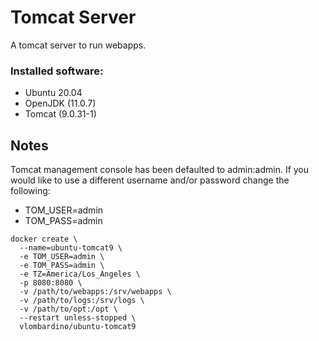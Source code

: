 # Tomcat Server
A tomcat server to run webapps.

### Installed software:
* Ubuntu 20.04
* OpenJDK (11.0.7)
* Tomcat (9.0.31-1)



## Notes
Tomcat management console has been defaulted to admin:admin. If you would like to use a different username and/or password change the following:
* TOM_USER=admin
* TOM_PASS=admin


```
docker create \
  --name=ubuntu-tomcat9 \
  -e TOM_USER=admin \
  -e TOM_PASS=admin \
  -e TZ=America/Los_Angeles \
  -p 8080:8080 \
  -v /path/to/webapps:/srv/webapps \
  -v /path/to/logs:/srv/logs \
  -v /path/to/opt:/opt \
  --restart unless-stopped \
  vlombardino/ubuntu-tomcat9
```

